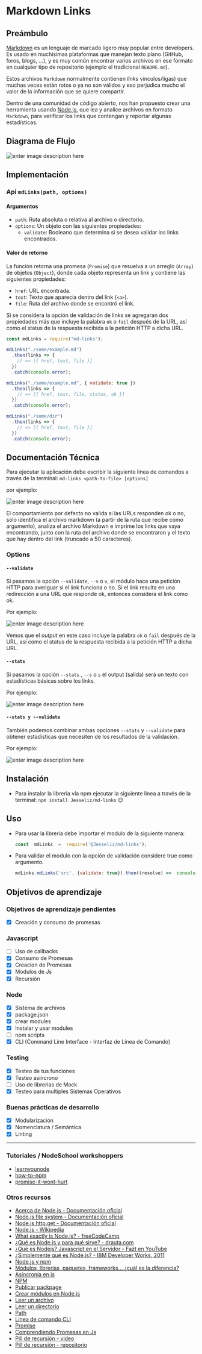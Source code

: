 

# Markdown Links

  

## Preámbulo

  [Markdown](https://es.wikipedia.org/wiki/Markdown) es un lenguaje de marcado ligero muy popular entre developers. Es usado en muchísimas plataformas que manejan texto plano (GitHub, foros, blogs, ...), y es muy común encontrar varios archivos en ese formato en cualquier tipo de repositorio (ejemplo el tradicional `README.md`).

Estos archivos `Markdown` normalmente contienen _links_ vínculos/ligas) que muchas veces están rotos o ya no son válidos y eso perjudica mucho el valor de la información que se quiere compartir.

Dentro de una comunidad de código abierto, nos han propuesto crear una herramienta usando [Node.js](https://nodejs.org/), que lea y analice archivos en formato `Markdown`, para verificar los links que contengan y reportar algunas estadísticas.

  

## Diagrama de Flujo 
![enter image description here](img/DFMdlinks.png "Diagrama de flujo mdLinks") 

## Implementación

  ### Api `mdLinks(path, options)`
  #### Argumentos
  -   `path`: Ruta absoluta o relativa al archivo o directorio. 
  -   `options`: Un objeto con las siguientes propiedades:
	    -   `validate`: Booleano que determina si se desea validar los links encontrados.
#### Valor de retorno
La función retorna una promesa (`Promise`) que resuelva a un arreglo (`Array`) de objetos (`Object`), donde cada objeto representa un link y contiene las siguientes propiedades:
-   `href`: URL encontrada.
-   `text`: Texto que aparecía dentro del link (`<a>`).
-   `file`: Ruta del archivo donde se encontró el link.

Si se considera la opción de validación de links se agregaran dos propiedades más que incluye la palabra `ok` o `fail` después de la URL, así como el status de la respuesta recibida a la petición HTTP a dicha URL.

```js
const mdLinks = require("md-links");

mdLinks("./some/example.md")
  .then(links => {
    // => [{ href, text, file }]
  })
  .catch(console.error);

mdLinks("./some/example.md", { validate: true })
  .then(links => {
    // => [{ href, text, file, status, ok }]
  })
  .catch(console.error);

mdLinks("./some/dir")
  .then(links => {
    // => [{ href, text, file }]
  })
  .catch(console.error);
```
	    
## Documentación Técnica
Para ejecutar la aplicación debe escribir la siguiente linea de comandos a través de la terminal:
`md-links <path-to-file> [options]`

por ejemplo:

![enter image description here](img/md-links.PNG "mdlinks default")

El comportamiento por defecto no valida si las URLs responden ok o no, solo identifica el archivo markdown (a partir de la ruta que recibe como argumento), analiza el archivo Markdown e imprime los links que vaya encontrando, junto con la ruta del archivo donde se encontraron y el texto que hay dentro del link (truncado a 50 caracteres).

### Options

#### `--validate`

Si pasamos la opción  `--validate`, `--v` o `v`, el módulo hace una petición HTTP para averiguar si el link funciona o no. Si el link resulta en una redirección a una URL que responde ok, entonces considera el link como ok.

Por ejemplo:

![enter image description here](img/mdLinks-V.PNG "mdlinks -v")

Vemos que el _output_ en este caso incluye la palabra `ok` o `fail` después de la URL, así como el status de la respuesta recibida a la petición HTTP a dicha URL.

#### `--stats`
Si pasamos la opción  `--stats` , `--s`  o `s` el output (salida) será un texto con estadísticas básicas sobre los links.

Por ejemplo:

![enter image description here](img/mdLinks-S.PNG "mdlinks-s")

#### `--stats y --validate`
También podemos combinar ambas opciones  `--stats`  y  `--validate`  para obtener estadísticas que necesiten de los resultados de la validación.

Por ejemplo:

![enter image description here](img/mdLinks-S-V.PNG "mdlibks -both")

## Instalación 

- Para instalar la libreria vía npm ejecutar la siguiente linea a través de la terminal:
  `npm install Jesseliz/md-links`  :wink:
  
## Uso
- Para usar la librería debe importar el modulo de la siguiente manera:
    ```js
    const  mdLinks  =  require('@Jesseliz/md-links');
   ```
 - Para validar el modulo con la opción de validación considere true como argumento.
	 ```js
    mdLinks.mdLinks('src', {validate: true}).then((resolve) =>  console.log(resolve));
   ```
 ## Objetivos de aprendizaje
 
### Objetivos de aprendizaje pendientes
- [x] Creación y consumo de promesas

### Javascript
- [ ] Uso de callbacks
- [x] Consumo de Promesas
- [x] Creacion de Promesas
- [x] Modulos de Js
- [x] Recursión

### Node
- [x] Sistema de archivos
- [x] package.json
- [x] crear modules
- [x] Instalar y usar modules
- [ ] npm scripts
- [x] CLI (Command Line Interface - Interfaz de Línea de Comando)

### Testing
- [x] Testeo de tus funciones
- [x] Testeo asíncrono
- [ ] Uso de librerias de Mock
- [x] Testeo para multiples Sistemas Operativos

### Buenas prácticas de desarrollo
- [x] Modularización
- [x] Nomenclatura / Semántica
- [x] Linting

***

### Tutoriales / NodeSchool workshoppers
- [learnyounode](https://github.com/workshopper/learnyounode)
- [how-to-npm](https://github.com/workshopper/how-to-npm)
- [promise-it-wont-hurt](https://github.com/stevekane/promise-it-wont-hurt)

### Otros recursos
- [Acerca de Node.js - Documentación oficial](https://nodejs.org/es/about/)
- [Node.js file system - Documentación oficial](https://nodejs.org/api/fs.html)
- [Node.js http.get - Documentación oficial](https://nodejs.org/api/http.html#http_http_get_options_callback)
- [Node.js - Wikipedia](https://es.wikipedia.org/wiki/Node.js)
- [What exactly is Node.js? - freeCodeCamp](https://medium.freecodecamp.org/what-exactly-is-node-js-ae36e97449f5)
- [¿Qué es Node.js y para qué sirve? - drauta.com](https://www.drauta.com/que-es-nodejs-y-para-que-sirve)
- [¿Qué es Nodejs? Javascript en el Servidor - Fazt en YouTube](https://www.youtube.com/watch?v=WgSc1nv_4Gw)
- [¿Simplemente qué es Node.js? - IBM Developer Works, 2011](https://www.ibm.com/developerworks/ssa/opensource/library/os-nodejs/index.html)
- [Node.js y npm](https://www.genbeta.com/desarrollo/node-js-y-npm)
- [Módulos, librerías, paquetes, frameworks... ¿cuál es la diferencia?](http://community.laboratoria.la/t/modulos-librerias-paquetes-frameworks-cual-es-la-diferencia/175)
- [Asíncronía en js](https://carlosazaustre.com/manejando-la-asincronia-en-javascript/)
- [NPM](https://docs.npmjs.com/getting-started/what-is-npm)
- [Publicar packpage](https://docs.npmjs.com/getting-started/publishing-npm-packages)
- [Crear módulos en Node.js](https://docs.npmjs.com/getting-started/publishing-npm-packages)
- [Leer un archivo](https://nodejs.org/api/fs.html#fs_fs_readfile_path_options_callback)
- [Leer un directorio](https://nodejs.org/api/fs.html#fs_fs_readdir_path_options_callback)
- [Path](https://nodejs.org/api/path.html)
- [Linea de comando CLI](https://medium.com/netscape/a-guide-to-create-a-nodejs-command-line-package-c2166ad0452e)
- [Promise](https://javascript.info/promise-basics)
- [Comprendiendo Promesas en Js](https://hackernoon.com/understanding-promises-in-javascript-13d99df067c1)
- [Pill de recursión - video](https://www.youtube.com/watch?v=lPPgY3HLlhQ&t=916s)
- [Pill de recursión - repositorio](https://github.com/merunga/pildora-recursion)

